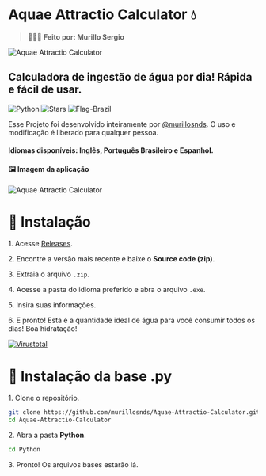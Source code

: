 # Aquae Attractio Calculator 💧

> 👨🏻‍💻 **Feito por: Murillo Sergio**

![Aquae Attractio Calculator](https://i.imgur.com/OT9SZ1J.png)

## Calculadora de ingestão de água por dia! Rápida e fácil de usar.

![Python](https://img.shields.io/badge/FEITO_EM%20PYTHON-100000?style=flat-square&logo=PYTHON&logoColor=FFFFFF&labelColor=000000&color=006E86) 
![Stars](https://img.shields.io/github/stars/murillosnds/Aquae-Attractio-Calculator)
![Flag-Brazil](https://raw.githubusercontent.com/pedromxavier/flag-badges/main/badges/BR.svg)

<p>Esse Projeto foi desenvolvido inteiramente por <a href="https://github.com/murillosnds" target="_blank" rel="noopener noreferrer">@murillosnds</a>. O uso e modificação é liberado para qualquer pessoa.</p>

#### Idiomas disponíveis: Inglês, Português Brasileiro e Espanhol. 

#### 🖼️ Imagem da aplicação
![Aquae Attractio Calculator](https://i.ibb.co/RkQynZy8/calculator-aquae.png)

# 🚀 Instalação
<p>1. Acesse <a href="https://github.com/murillosnds/Aquae-Attractio-Calculator/releases" target="_blank">Releases</a>.</p>
<p>2. Encontre a versão mais recente e baixe o <strong>Source code (zip)</strong>.</p>
<p>3. Extraia o arquivo <code>.zip</code>.</p>
<p>4. Acesse a pasta do idioma preferido e abra o arquivo <code>.exe</code>.</p>
<p>5. Insira suas informações.</p>
<p>6. E pronto! Esta é a quantidade ideal de água para você consumir todos os dias! Boa hidratação!</p>

<a href='https://www.virustotal.com/gui/file/a025b597f53ddaa58f7168b351d30bacaf1b6a3983b2d3e398bb4bcaa60c8b1f' target="_blank"><img alt='Virustotal' src='https://img.shields.io/badge/Virus_Total: 0 / 72-100000?style=flat&logo=Virustotal&logoColor=white&labelColor=0036F4&color=5C5C5C'/></a>

# 🚀 Instalação da base .py
<p>1. Clone o repositório.</p>

```bash
git clone https://github.com/murillosnds/Aquae-Attractio-Calculator.git
cd Aquae-Attractio-Calculator
```

<p>2. Abra a pasta <strong>Python</strong>.</p>

```bash
cd Python
```

<p>3. Pronto! Os arquivos bases estarão lá.</p>
